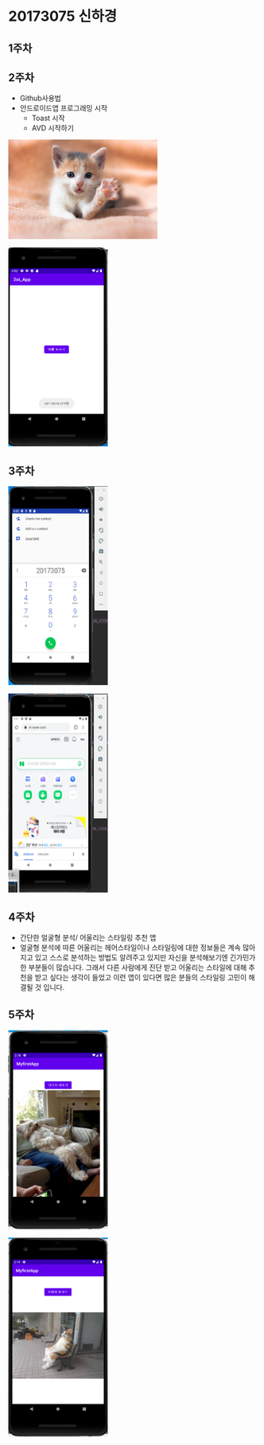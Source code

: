 # 20173075 신하경

## 1주차

## 2주차
  - Github사용법
  - 안드로이드앱 프로그래밍 시작
    - Toast 시작
    - AVD 시작하기
     
     
<img width="300" height="200" src="./png/고양이.jpg"></img>

<img width="200" height="400" src="./png/버튼누르기.png"></img>


## 3주차


<img width="200" height="400" src="./png/전화걸기.png"></img>

<img width="200" height="400" src="./png/네이버.png"></img>

## 4주차
  - 간단한 얼굴형 분석/ 어울리는 스타일링 추천 앱
  - 얼굴형 분석에 따른 어울리는 헤어스타일이나 스타일링에 대한 정보들은 계속 많아지고 있고 스스로
   분석하는 방법도 알려주고 있지만 자신을 분석해보기엔 긴가민가한 부분들이 많습니다.
   그래서 다른 사람에게 진단 받고 어울리는 스타일에 대해 추천을 받고 싶다는 생각이 들었고
   이런 앱이 있다면 많은 분들의 스타일링 고민이 해결될 것 입니다.
  

## 5주차

<img width="200" height="400" src="./png/1.png"></img>

<img width="200" height="400" src="./png/2.png"></img>
